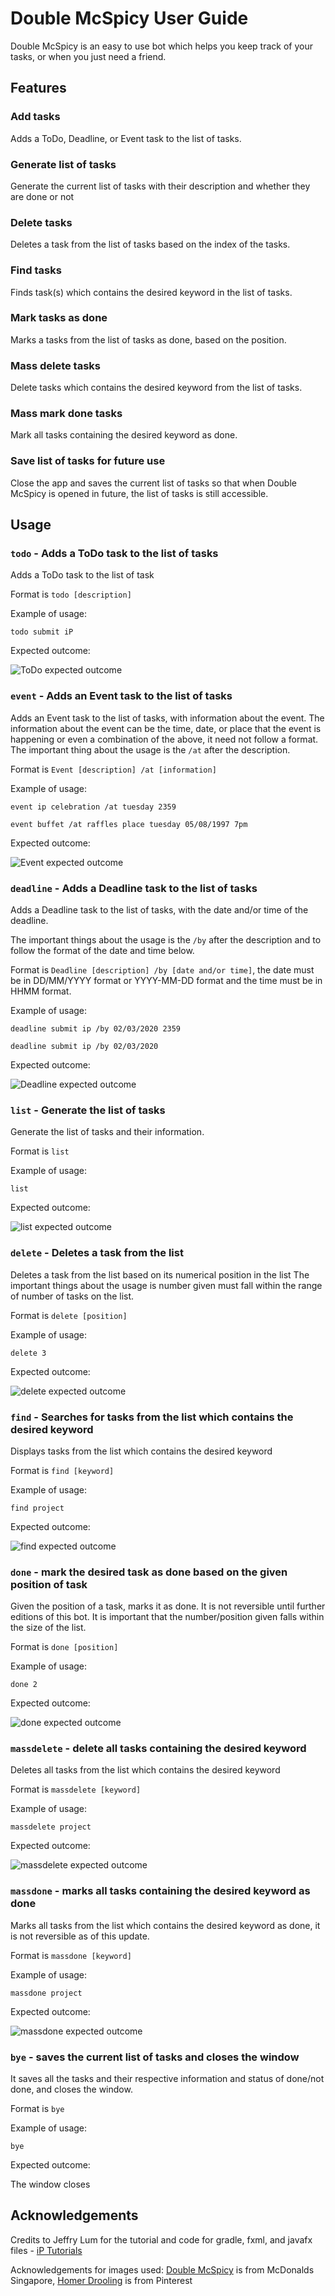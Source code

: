 # Double McSpicy User Guide  
Double McSpicy is an easy to use bot which helps you keep track of your tasks, or when you just need a friend.
## Features 

### Add tasks 
Adds a ToDo, Deadline, or Event task to the list of tasks.
### Generate list of tasks 
Generate the current list of tasks with their description and whether they are done or not
### Delete tasks 
Deletes a task from the list of tasks based on the index of the tasks.
### Find tasks 
Finds task(s) which contains the desired keyword in the list of tasks.
### Mark tasks as done 
Marks a tasks from the list of tasks as done, based on the position.
### Mass delete tasks  
Delete tasks which contains the desired keyword from the list of tasks.
### Mass mark done tasks 
Mark all tasks containing the desired keyword as done.
### Save list of tasks for future use 
Close the app and saves the current list of tasks so that when Double McSpicy is opened in future, the list of tasks is still accessible.

## Usage

### `todo` - Adds a ToDo task to the list of tasks
Adds a ToDo task to the list of task

Format is `todo [description]`

Example of usage: 

`todo submit iP`

Expected outcome:

![ToDo expected outcome](Todo.png)

### `event` - Adds an Event task to the list of tasks
Adds an Event task to the list of tasks, with information about the event. The information
about the event can be the time, date, or place that the event is happening or even a combination of the above, it need
not follow a format.
The important thing about the usage is the `/at` after the description.


Format is `Event [description] /at [information]`

Example of usage: 

`event ip celebration /at tuesday 2359`

`event buffet /at raffles place tuesday 05/08/1997 7pm`

Expected outcome:

![Event expected outcome](Event.png)

### `deadline` - Adds a Deadline task to the list of tasks
Adds a Deadline task to the list of tasks, with the date and/or time of the deadline. 

The important things about the usage is the `/by` after the description and to follow the format of the date and time
below.

Format is `Deadline [description] /by [date and/or time]`, the date must be in DD/MM/YYYY format or YYYY-MM-DD format
and the time must be in HHMM format.

Example of usage: 

`deadline submit ip /by 02/03/2020 2359`

`deadline submit ip /by 02/03/2020`

Expected outcome:

![Deadline expected outcome](Deadline.png)

### `list` - Generate the list of tasks
Generate the list of tasks and their information.

Format is `list`

Example of usage: 

`list`

Expected outcome:

![list expected outcome](list.png)

### `delete` - Deletes a task from the list
Deletes a task from the list based on its numerical position in the list 
The important things about the usage is number given must fall within the range of number of tasks on the list.

Format is `delete [position]`

Example of usage: 

`delete 3`

Expected outcome:

![delete expected outcome](Delete.png)

### `find` - Searches for tasks from the list which contains the desired keyword
Displays tasks from the list which contains the desired keyword

Format is `find [keyword]`

Example of usage: 

`find project`

Expected outcome:

![find expected outcome](find.png)

### `done` - mark the desired task as done based on the given position of task
Given the position of a task, marks it as done. It is not reversible until further editions of this bot.
It is important that the number/position given falls within the size of the list.

Format is `done [position]`

Example of usage: 

`done 2`

Expected outcome:

![done expected outcome](done.png)

### `massdelete` - delete all tasks containing the desired keyword
Deletes all tasks from the list which contains the desired keyword

Format is `massdelete [keyword]`

Example of usage: 

`massdelete project`

Expected outcome:

![massdelete expected outcome](massdelete.png)

### `massdone` - marks all tasks containing the desired keyword as done
Marks all tasks from the list which contains the desired keyword as done, it is not reversible as of this update.

Format is `massdone [keyword]`

Example of usage: 

`massdone project`

Expected outcome:

![massdone expected outcome](massdone.png)

### `bye` - saves the current list of tasks and closes the window
It saves all the tasks and their respective information and status of done/not done, and closes the window.

Format is `bye`

Example of usage: 

`bye`

Expected outcome:

The window closes




## Acknowledgements
Credits to Jeffry Lum for the tutorial and code for gradle, fxml, and javafx files -  [iP Tutorials](https://github.com/nus-cs2103-AY1920S2/duke/blob/master/tutorials/javaFxTutorialPart4.md)

Acknowledgements for images used:
[Double McSpicy](https://www.mcdonalds.com.sg/food-menu/double-mcspicy/) is from McDonalds Singapore, [Homer Drooling](https://www.pinterest.com/pin/488218415832350967/) is from Pinterest